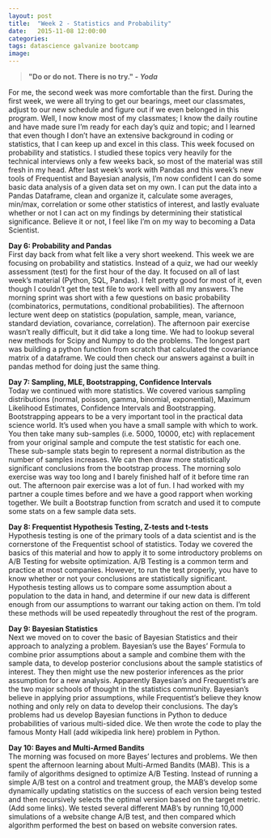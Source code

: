 ```yaml
---
layout: post
title:  "Week 2 - Statistics and Probability"
date:   2015-11-08 12:00:00
categories:
tags: datascience galvanize bootcamp
image:
---
```


>**"Do or do not. There is no try." _- Yoda_**

For me, the second week was more comfortable than the first. During the first week, we were all trying to get our bearings, meet our classmates, adjust to our new schedule and figure out if we even belonged in this program. Well, I now know most of my classmates; I know the daily routine and have made sure I’m ready for each day’s quiz and topic; and I learned that even though I don’t have an extensive background in coding or statistics, that I can keep up and excel in this class. This week focused on probability and statistics. I studied these topics very heavily for the technical interviews only a few weeks back, so most of the material was still fresh in my head. After last week’s work with Pandas and this week’s new tools of Frequentist and Bayesian analysis, I’m now confident I can do some basic data analysis of a given data set on my own. I can put the data into a Pandas Dataframe, clean and organize it, calculate some averages, min/max, correlation or some other statistics of interest, and lastly evaluate whether or not I can act on my findings by determining their statistical significance. Believe it or not, I feel like I’m on my way to becoming a Data Scientist.


**Day 6: Probability and Pandas**  
First day back from what felt like a very short weekend. This week we are focusing on probability and statistics. Instead of a quiz, we had our weekly assessment (test) for the first hour of the day. It focused on all of last week’s material (Python, SQL, Pandas). I felt pretty good for most of it, even though I couldn’t get the test file to work well with all my answers. The morning sprint was short with a few questions on basic probability (combinatorics, permutations, conditional probabilities). The afternoon lecture went deep on statistics (population, sample, mean, variance, standard deviation, covariance, correlation). The afternoon pair exercise wasn’t really difficult, but it did take a long time. We had to lookup several new methods for Scipy and Numpy to do the problems. The longest part was building a python function from scratch that calculated the covariance matrix of a dataframe. We could then check our answers against a built in pandas method for doing just the same thing.

**Day 7: Sampling, MLE, Bootstrapping, Confidence Intervals**  
Today we continued with more statistics. We covered various sampling distributions (normal, poisson, gamma, binomial, exponential), Maximum Likelihood Estimates, Confidence Intervals and Bootstrapping. Bootstrapping appears to be a very important tool in the practical data science world. It’s used when you have a small sample with which to work. You then take many sub-samples (i.e. 5000, 10000, etc) with replacement from your original sample and compute the test statistic for each one. These sub-sample stats begin to represent a normal distribution as the number of samples increases. We can then draw more statistically significant conclusions from the bootstrap process. The morning solo exercise was way too long and I barely finished half of it before time ran out. The afternoon pair exercise was a lot of fun. I had worked with my partner a couple times before and we have a good rapport when working together. We built a Bootstrap function from scratch and used it to compute some stats on a few sample data sets.

**Day 8: Frequentist Hypothesis Testing, Z-tests and t-tests**  
Hypothesis testing is one of the primary tools of a data scientist and is the cornerstone of the Frequentist school of statistics. Today we covered the basics of this material and how to apply it to some introductory problems on A/B Testing for website optimization. A/B Testing is a common term and practice at most companies. However, to run the test properly, you have to know whether or not your conclusions are statistically significant. Hypothesis testing allows us to compare some assumption about a population to the data in hand, and determine if our new data is different enough from our assumptions to warrant our taking action on them. I’m told these methods will be used repeatedly throughout the rest of the program.

**Day 9: Bayesian Statistics**  
Next we moved on to cover the basic of Bayesian Statistics and their approach to analyzing a problem. Bayesian’s use the Bayes’ Formula to combine prior assumptions about a sample and combine them with the sample data, to develop posterior conclusions about the sample statistics of interest. They then might use the new posterior inferences as the prior assumption for a new analysis. Apparently Bayesian’s and Frequentist’s are the two major schools of thought in the statistics community. Bayesian’s believe in applying prior assumptions, while Frequentist’s believe they know nothing and only rely on data to develop their conclusions. The day’s problems had us develop Bayesian functions in Python to deduce probabilities of various multi-sided dice. We then wrote the code to play the famous Monty Hall (add wikipedia link here) problem in Python.

**Day 10: Bayes and Multi-Armed Bandits**  
The morning was focused on more Bayes’ lectures and problems. We then spent the afternoon learning about Multi-Armed Bandits (MAB). This is a family of algorithms designed to optimize A/B Testing. Instead of running a simple A/B test on a control and treatment group, the MAB’s develop some dynamically updating statistics on the success of each version being tested and then recursively selects the optimal version based on the target metric. (Add some links). We tested several different MAB’s by running 10,000 simulations of a website change A/B test, and then compared which algorithm performed the best on based on website conversion rates.